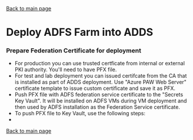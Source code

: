 [Back to main page](DeploymentOutline.md)

# Deploy ADFS Farm into ADDS

### Prepare Federation Certificate for deployment
- For production you can use trusted certficate from internal or external PKI authority. You'll need to have PFX file.
- For test and lab deployment you can issued certifcate from the CA that is installed as 
part of ADDS deployment. Use "Azure PAW Web Server" certificate template to issue custom certificate and save it as PFX.
- Push PFX file with ADFS federation service certificate to the "Secrets Key Vault". It will be installed on ADFS VMs 
during VM deployment and then used by ADFS installation as the Federation Service certificate.
- To push PFX file to Key Vault, use the following steps:
- 



[Back to main page](DeploymentOutline.md)